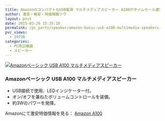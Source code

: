 ```yaml
---
title: AmazonのコンパクトなUSB電源 マルチメディアスピーカー A100がタイムセール激安特価900円台！送料無料！
author: 激安・格安・特価情報ツウ
layout: post
date: 2015-03-26 15:35:10
permalink: /pc_parts/speaker/amazon-basic-usb-a100-multimedia-speakers-999.html
pvc_views:
  - 19738
categories:
  - PC周辺機器
  - スピーカー
---
```

<div class="img-bg2 img_L">
<a href="http://www.amazon.co.jp/exec/obidos/ASIN/B00GHY5F3K/tokkajohotsu-22/ref=nosim/" name="amanatulink" target="_blank"><img src="http://ecx.images-amazon.com/images/I/61bU8KJtuUL._SL160_.jpg" alt="Amazonベーシック USB A100 マルチメディアスピーカー" style="border: none;" /></a>
</div>

### Amazonベーシック USB A100 マルチメディアスピーカー

<ul>
	<li>USB接続で使用、LEDインジケーター付。</li>
	<li>オン/オフを兼ねたボリュームコントロールを装備。</li>
	<li>約3Wのパワーを発揮。</li>
</ul>

Amazonにて激安特価情報を見る： <span class="fs150p"><a href="http://www.amazon.co.jp/gp/product/B00GHY5F3K/ref=as_li_ss_il?ie=UTF8&camp=247&creative=7399&creativeASIN=B00GHY5F3K&linkCode=as2&tag=tokkajohotsu-22" target="_blank">Amazon A100</a></span>
